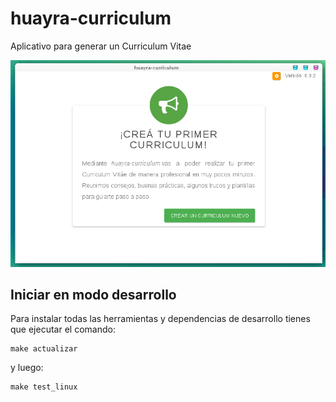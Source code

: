 huayra-curriculum
=================

Aplicativo para generar un Curriculum Vitae

![](imagenes/preview.png)


Iniciar en modo desarrollo
---------------------------

Para instalar todas las herramientas y dependencias
de desarrollo tienes que ejecutar el comando:

    make actualizar

y luego:

    make test_linux

